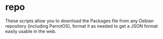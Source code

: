 # repo
These scripts allow you to download the Packages file from any Debian repository (including ParrotOS), format it as needed to get a JSON format easily usable in the web.
